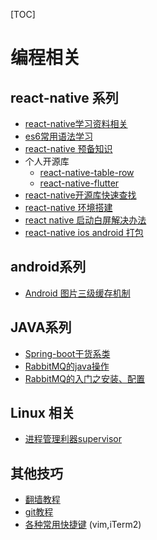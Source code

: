 [TOC]

# 编程相关

## react-native 系列

-  [react-native学习资料相关](https://github.com/reactnativecn/react-native-guide)
- [es6常用语法学习](https://github.com/Cocoon-break/programmer-skills/blob/master/react-native-tutorial/es6-basic-grammar.md)
- [react-native 预备知识](https://github.com/Cocoon-break/programmer-skills/blob/master/react-native-tutorial/react-native-basic.md)
- 个人开源库
  - [react-native-table-row](https://github.com/Cocoon-break/react-native-table-row) 
  - [react-native-flutter](https://github.com/Cocoon-break/react-native-flutter) 
- [react-native开源库快速查找](https://js.coach/react-native)
- [react-native 环境搭建](https://github.com/Cocoon-break/programmer-skills/blob/master/react-native-tutorial/react-native%E7%8E%AF%E5%A2%83%E9%85%8D%E7%BD%AE.md)
- [react native 启动白屏解决办法](https://github.com/Cocoon-break/programmer-skills/blob/master/react-native-tutorial/react-native-splash-white.md)
- [react-native ios android 打包](https://github.com/Cocoon-break/programmer-skills/blob/master/react-native-tutorial/react-native-android-ios-package.md)



## android系列

- [Android 图片三级缓存机制](https://github.com/Cocoon-break/programmer-skills/blob/master/android_study/Android%E5%9B%BE%E7%89%87%E4%B8%89%E7%BA%A7%E7%BC%93%E5%AD%98%E6%9C%BA%E5%88%B6.md)



## JAVA系列

- [Spring-boot干货系类](http://tengj.top/categories/Spring-Boot%E5%B9%B2%E8%B4%A7%E7%B3%BB%E5%88%97/)
- [RabbitMQ的java操作](https://github.com/Cocoon-break/programmer-skills/tree/master/RabbitMQ)
- [RabbitMQ的入门之安装、配置](https://github.com/Cocoon-break/programmer-skills/blob/master/RabbitMQ%E7%9A%84%E5%85%A5%E9%97%A8%E4%B9%8B%E5%AE%89%E8%A3%85%E3%80%81%E9%85%8D%E7%BD%AE.md)



## Linux 相关

- [进程管理利器supervisor](https://github.com/Cocoon-break/programmer-skills/blob/master/Linux/supervisor.md)

## 其他技巧

- [翻墙教程](https://github.com/Cocoon-break/programmer-skills/blob/master/over-the-wall-tutorial.md) 
- [git教程](https://github.com/Cocoon-break/programmer-skills/blob/master/git%E7%AE%80%E6%98%93%E6%95%99%E7%A8%8B.md)
- [各种常用快捷键](https://github.com/Cocoon-break/programmer-skills/blob/master/other/keymaps.md) (vim,iTerm2)